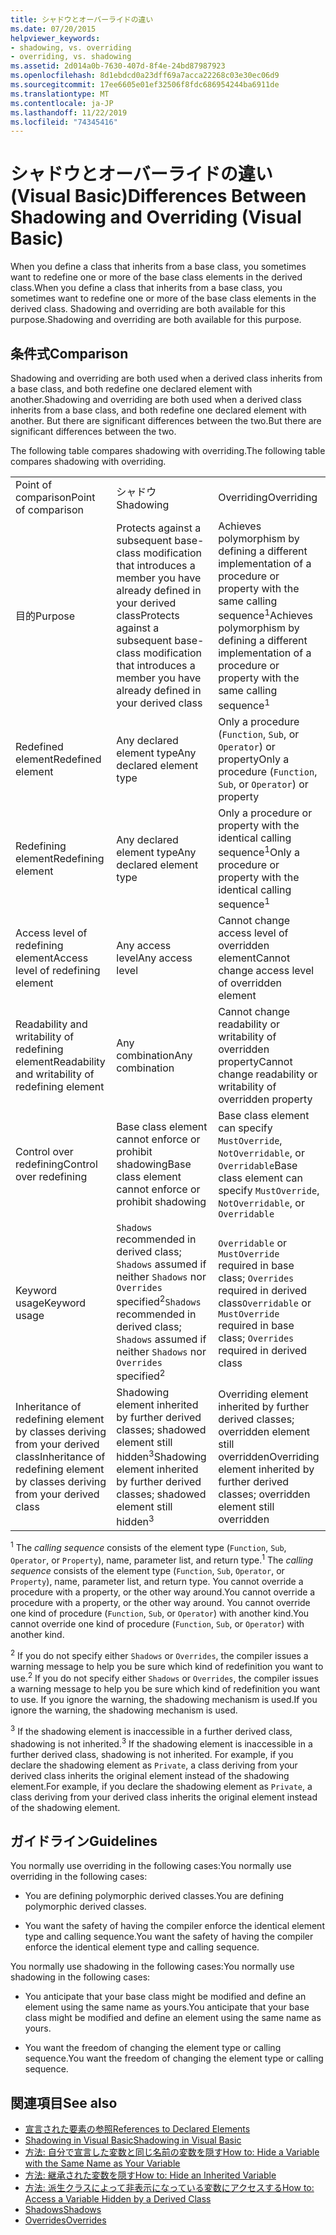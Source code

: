 ```yaml
---
title: シャドウとオーバーライドの違い
ms.date: 07/20/2015
helpviewer_keywords:
- shadowing, vs. overriding
- overriding, vs. shadowing
ms.assetid: 2d014a0b-7630-407d-8f4e-24bd87987923
ms.openlocfilehash: 8d1ebdcd0a23dff69a7acca22268c03e30ec06d9
ms.sourcegitcommit: 17ee6605e01ef32506f8fdc686954244ba6911de
ms.translationtype: MT
ms.contentlocale: ja-JP
ms.lasthandoff: 11/22/2019
ms.locfileid: "74345416"
---
```

# <a name="differences-between-shadowing-and-overriding-visual-basic"></a><span data-ttu-id="e13bc-102">シャドウとオーバーライドの違い (Visual Basic)</span><span class="sxs-lookup"><span data-stu-id="e13bc-102">Differences Between Shadowing and Overriding (Visual Basic)</span></span>
<span data-ttu-id="e13bc-103">When you define a class that inherits from a base class, you sometimes want to redefine one or more of the base class elements in the derived class.</span><span class="sxs-lookup"><span data-stu-id="e13bc-103">When you define a class that inherits from a base class, you sometimes want to redefine one or more of the base class elements in the derived class.</span></span> <span data-ttu-id="e13bc-104">Shadowing and overriding are both available for this purpose.</span><span class="sxs-lookup"><span data-stu-id="e13bc-104">Shadowing and overriding are both available for this purpose.</span></span>  
  
## <a name="comparison"></a><span data-ttu-id="e13bc-105">条件式</span><span class="sxs-lookup"><span data-stu-id="e13bc-105">Comparison</span></span>  
 <span data-ttu-id="e13bc-106">Shadowing and overriding are both used when a derived class inherits from a base class, and both redefine one declared element with another.</span><span class="sxs-lookup"><span data-stu-id="e13bc-106">Shadowing and overriding are both used when a derived class inherits from a base class, and both redefine one declared element with another.</span></span> <span data-ttu-id="e13bc-107">But there are significant differences between the two.</span><span class="sxs-lookup"><span data-stu-id="e13bc-107">But there are significant differences between the two.</span></span>  
  
 <span data-ttu-id="e13bc-108">The following table compares shadowing with overriding.</span><span class="sxs-lookup"><span data-stu-id="e13bc-108">The following table compares shadowing with overriding.</span></span>  
  
||||  
|---|---|---|  
|<span data-ttu-id="e13bc-109">Point of comparison</span><span class="sxs-lookup"><span data-stu-id="e13bc-109">Point of comparison</span></span>|<span data-ttu-id="e13bc-110">シャドウ</span><span class="sxs-lookup"><span data-stu-id="e13bc-110">Shadowing</span></span>|<span data-ttu-id="e13bc-111">Overriding</span><span class="sxs-lookup"><span data-stu-id="e13bc-111">Overriding</span></span>|  
|<span data-ttu-id="e13bc-112">目的</span><span class="sxs-lookup"><span data-stu-id="e13bc-112">Purpose</span></span>|<span data-ttu-id="e13bc-113">Protects against a subsequent base-class modification that introduces a member you have already defined in your derived class</span><span class="sxs-lookup"><span data-stu-id="e13bc-113">Protects against a subsequent base-class modification that introduces a member you have already defined in your derived class</span></span>|<span data-ttu-id="e13bc-114">Achieves polymorphism by defining a different implementation of a procedure or property with the same calling sequence<sup>1</sup></span><span class="sxs-lookup"><span data-stu-id="e13bc-114">Achieves polymorphism by defining a different implementation of a procedure or property with the same calling sequence<sup>1</sup></span></span>|  
|<span data-ttu-id="e13bc-115">Redefined element</span><span class="sxs-lookup"><span data-stu-id="e13bc-115">Redefined element</span></span>|<span data-ttu-id="e13bc-116">Any declared element type</span><span class="sxs-lookup"><span data-stu-id="e13bc-116">Any declared element type</span></span>|<span data-ttu-id="e13bc-117">Only a procedure (`Function`, `Sub`, or `Operator`) or property</span><span class="sxs-lookup"><span data-stu-id="e13bc-117">Only a procedure (`Function`, `Sub`, or `Operator`) or property</span></span>|  
|<span data-ttu-id="e13bc-118">Redefining element</span><span class="sxs-lookup"><span data-stu-id="e13bc-118">Redefining element</span></span>|<span data-ttu-id="e13bc-119">Any declared element type</span><span class="sxs-lookup"><span data-stu-id="e13bc-119">Any declared element type</span></span>|<span data-ttu-id="e13bc-120">Only a procedure or property with the identical calling sequence<sup>1</sup></span><span class="sxs-lookup"><span data-stu-id="e13bc-120">Only a procedure or property with the identical calling sequence<sup>1</sup></span></span>|  
|<span data-ttu-id="e13bc-121">Access level of redefining element</span><span class="sxs-lookup"><span data-stu-id="e13bc-121">Access level of redefining element</span></span>|<span data-ttu-id="e13bc-122">Any access level</span><span class="sxs-lookup"><span data-stu-id="e13bc-122">Any access level</span></span>|<span data-ttu-id="e13bc-123">Cannot change access level of overridden element</span><span class="sxs-lookup"><span data-stu-id="e13bc-123">Cannot change access level of overridden element</span></span>|  
|<span data-ttu-id="e13bc-124">Readability and writability of redefining element</span><span class="sxs-lookup"><span data-stu-id="e13bc-124">Readability and writability of redefining element</span></span>|<span data-ttu-id="e13bc-125">Any combination</span><span class="sxs-lookup"><span data-stu-id="e13bc-125">Any combination</span></span>|<span data-ttu-id="e13bc-126">Cannot change readability or writability of overridden property</span><span class="sxs-lookup"><span data-stu-id="e13bc-126">Cannot change readability or writability of overridden property</span></span>|  
|<span data-ttu-id="e13bc-127">Control over redefining</span><span class="sxs-lookup"><span data-stu-id="e13bc-127">Control over redefining</span></span>|<span data-ttu-id="e13bc-128">Base class element cannot enforce or prohibit shadowing</span><span class="sxs-lookup"><span data-stu-id="e13bc-128">Base class element cannot enforce or prohibit shadowing</span></span>|<span data-ttu-id="e13bc-129">Base class element can specify `MustOverride`, `NotOverridable`, or `Overridable`</span><span class="sxs-lookup"><span data-stu-id="e13bc-129">Base class element can specify `MustOverride`, `NotOverridable`, or `Overridable`</span></span>|  
|<span data-ttu-id="e13bc-130">Keyword usage</span><span class="sxs-lookup"><span data-stu-id="e13bc-130">Keyword usage</span></span>|<span data-ttu-id="e13bc-131">`Shadows` recommended in derived class; `Shadows` assumed if neither `Shadows` nor `Overrides` specified<sup>2</sup></span><span class="sxs-lookup"><span data-stu-id="e13bc-131">`Shadows` recommended in derived class; `Shadows` assumed if neither `Shadows` nor `Overrides` specified<sup>2</sup></span></span>|<span data-ttu-id="e13bc-132">`Overridable` or `MustOverride` required in base class; `Overrides` required in derived class</span><span class="sxs-lookup"><span data-stu-id="e13bc-132">`Overridable` or `MustOverride` required in base class; `Overrides` required in derived class</span></span>|  
|<span data-ttu-id="e13bc-133">Inheritance of redefining element by classes deriving from your derived class</span><span class="sxs-lookup"><span data-stu-id="e13bc-133">Inheritance of redefining element by classes deriving from your derived class</span></span>|<span data-ttu-id="e13bc-134">Shadowing element inherited by further derived classes; shadowed element still hidden<sup>3</sup></span><span class="sxs-lookup"><span data-stu-id="e13bc-134">Shadowing element inherited by further derived classes; shadowed element still hidden<sup>3</sup></span></span>|<span data-ttu-id="e13bc-135">Overriding element inherited by further derived classes; overridden element still overridden</span><span class="sxs-lookup"><span data-stu-id="e13bc-135">Overriding element inherited by further derived classes; overridden element still overridden</span></span>|  
  
 <span data-ttu-id="e13bc-136"><sup>1</sup> The *calling sequence* consists of the element type (`Function`, `Sub`, `Operator`, or `Property`), name, parameter list, and return type.</span><span class="sxs-lookup"><span data-stu-id="e13bc-136"><sup>1</sup> The *calling sequence* consists of the element type (`Function`, `Sub`, `Operator`, or `Property`), name, parameter list, and return type.</span></span> <span data-ttu-id="e13bc-137">You cannot override a procedure with a property, or the other way around.</span><span class="sxs-lookup"><span data-stu-id="e13bc-137">You cannot override a procedure with a property, or the other way around.</span></span> <span data-ttu-id="e13bc-138">You cannot override one kind of procedure (`Function`, `Sub`, or `Operator`) with another kind.</span><span class="sxs-lookup"><span data-stu-id="e13bc-138">You cannot override one kind of procedure (`Function`, `Sub`, or `Operator`) with another kind.</span></span>  
  
 <span data-ttu-id="e13bc-139"><sup>2</sup> If you do not specify either `Shadows` or `Overrides`, the compiler issues a warning message to help you be sure which kind of redefinition you want to use.</span><span class="sxs-lookup"><span data-stu-id="e13bc-139"><sup>2</sup> If you do not specify either `Shadows` or `Overrides`, the compiler issues a warning message to help you be sure which kind of redefinition you want to use.</span></span> <span data-ttu-id="e13bc-140">If you ignore the warning, the shadowing mechanism is used.</span><span class="sxs-lookup"><span data-stu-id="e13bc-140">If you ignore the warning, the shadowing mechanism is used.</span></span>  
  
 <span data-ttu-id="e13bc-141"><sup>3</sup> If the shadowing element is inaccessible in a further derived class, shadowing is not inherited.</span><span class="sxs-lookup"><span data-stu-id="e13bc-141"><sup>3</sup> If the shadowing element is inaccessible in a further derived class, shadowing is not inherited.</span></span> <span data-ttu-id="e13bc-142">For example, if you declare the shadowing element as `Private`, a class deriving from your derived class inherits the original element instead of the shadowing element.</span><span class="sxs-lookup"><span data-stu-id="e13bc-142">For example, if you declare the shadowing element as `Private`, a class deriving from your derived class inherits the original element instead of the shadowing element.</span></span>  
  
## <a name="guidelines"></a><span data-ttu-id="e13bc-143">ガイドライン</span><span class="sxs-lookup"><span data-stu-id="e13bc-143">Guidelines</span></span>  
 <span data-ttu-id="e13bc-144">You normally use overriding in the following cases:</span><span class="sxs-lookup"><span data-stu-id="e13bc-144">You normally use overriding in the following cases:</span></span>  
  
- <span data-ttu-id="e13bc-145">You are defining polymorphic derived classes.</span><span class="sxs-lookup"><span data-stu-id="e13bc-145">You are defining polymorphic derived classes.</span></span>  
  
- <span data-ttu-id="e13bc-146">You want the safety of having the compiler enforce the identical element type and calling sequence.</span><span class="sxs-lookup"><span data-stu-id="e13bc-146">You want the safety of having the compiler enforce the identical element type and calling sequence.</span></span>  
  
 <span data-ttu-id="e13bc-147">You normally use shadowing in the following cases:</span><span class="sxs-lookup"><span data-stu-id="e13bc-147">You normally use shadowing in the following cases:</span></span>  
  
- <span data-ttu-id="e13bc-148">You anticipate that your base class might be modified and define an element using the same name as yours.</span><span class="sxs-lookup"><span data-stu-id="e13bc-148">You anticipate that your base class might be modified and define an element using the same name as yours.</span></span>  
  
- <span data-ttu-id="e13bc-149">You want the freedom of changing the element type or calling sequence.</span><span class="sxs-lookup"><span data-stu-id="e13bc-149">You want the freedom of changing the element type or calling sequence.</span></span>  
  
## <a name="see-also"></a><span data-ttu-id="e13bc-150">関連項目</span><span class="sxs-lookup"><span data-stu-id="e13bc-150">See also</span></span>

- [<span data-ttu-id="e13bc-151">宣言された要素の参照</span><span class="sxs-lookup"><span data-stu-id="e13bc-151">References to Declared Elements</span></span>](../../../../visual-basic/programming-guide/language-features/declared-elements/references-to-declared-elements.md)
- [<span data-ttu-id="e13bc-152">Shadowing in Visual Basic</span><span class="sxs-lookup"><span data-stu-id="e13bc-152">Shadowing in Visual Basic</span></span>](../../../../visual-basic/programming-guide/language-features/declared-elements/shadowing.md)
- [<span data-ttu-id="e13bc-153">方法: 自分で宣言した変数と同じ名前の変数を隠す</span><span class="sxs-lookup"><span data-stu-id="e13bc-153">How to: Hide a Variable with the Same Name as Your Variable</span></span>](../../../../visual-basic/programming-guide/language-features/declared-elements/how-to-hide-a-variable-with-the-same-name-as-your-variable.md)
- [<span data-ttu-id="e13bc-154">方法: 継承された変数を隠す</span><span class="sxs-lookup"><span data-stu-id="e13bc-154">How to: Hide an Inherited Variable</span></span>](../../../../visual-basic/programming-guide/language-features/declared-elements/how-to-hide-an-inherited-variable.md)
- [<span data-ttu-id="e13bc-155">方法: 派生クラスによって非表示になっている変数にアクセスする</span><span class="sxs-lookup"><span data-stu-id="e13bc-155">How to: Access a Variable Hidden by a Derived Class</span></span>](../../../../visual-basic/programming-guide/language-features/declared-elements/how-to-access-a-variable-hidden-by-a-derived-class.md)
- [<span data-ttu-id="e13bc-156">Shadows</span><span class="sxs-lookup"><span data-stu-id="e13bc-156">Shadows</span></span>](../../../../visual-basic/language-reference/modifiers/shadows.md)
- [<span data-ttu-id="e13bc-157">Overrides</span><span class="sxs-lookup"><span data-stu-id="e13bc-157">Overrides</span></span>](../../../../visual-basic/language-reference/modifiers/overrides.md)
